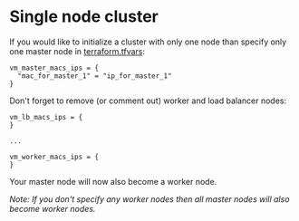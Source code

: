 # Single node cluster

If you would like to initialize a cluster with only one node than specify only one master node in [terraform.tfvars](../../terraform.tfvars):
```hcl
vm_master_macs_ips = {
  "mac_for_master_1" = "ip_for_master_1"
}
```

Don't forget to remove (or comment out) worker and load balancer nodes:
```hcl
vm_lb_macs_ips = {
}

...

vm_worker_macs_ips = {
}
```

Your master node will now also become a worker node.

*Note: If you don't specify any worker nodes then all master nodes will also become worker nodes.*
